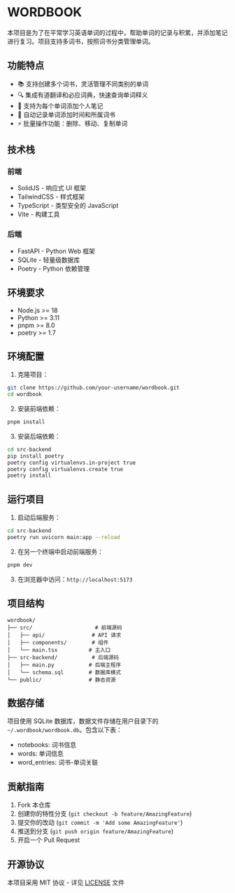 # WORDBOOK

本项目是为了在平常学习英语单词的过程中，帮助单词的记录与积累，并添加笔记进行复习。项目支持多词书，按照词书分类管理单词。

## 功能特点

- 📚 支持创建多个词书，灵活管理不同类别的单词
- 🔍 集成有道翻译和必应词典，快速查询单词释义
- 📝 支持为每个单词添加个人笔记
- 🔄 自动记录单词添加时间和所属词书
- ⚡ 批量操作功能：删除、移动、复制单词

## 技术栈

### 前端

- SolidJS - 响应式 UI 框架
- TailwindCSS - 样式框架
- TypeScript - 类型安全的 JavaScript
- Vite - 构建工具

### 后端

- FastAPI - Python Web 框架
- SQLite - 轻量级数据库
- Poetry - Python 依赖管理

## 环境要求

- Node.js >= 18
- Python >= 3.11
- pnpm >= 8.0
- poetry >= 1.7

## 环境配置

1. 克隆项目：

```bash
git clone https://github.com/your-username/wordbook.git
cd wordbook
```

2. 安装前端依赖：

```bash
pnpm install
```

3. 安装后端依赖：

```bash
cd src-backend
pip install poetry
poetry config virtualenvs.in-project true
poetry config virtualenvs.create true
poetry install
```

## 运行项目

1. 启动后端服务：

```bash
cd src-backend
poetry run uvicorn main:app --reload
```

2. 在另一个终端中启动前端服务：

```bash
pnpm dev
```

3. 在浏览器中访问：`http://localhost:5173`

## 项目结构

```
wordbook/
├── src/                    # 前端源码
│   ├── api/               # API 请求
│   ├── components/        # 组件
│   └── main.tsx          # 主入口
├── src-backend/           # 后端源码
│   ├── main.py           # 后端主程序
│   └── schema.sql        # 数据库模式
└── public/               # 静态资源
```

## 数据存储

项目使用 SQLite 数据库，数据文件存储在用户目录下的 `~/.wordbook/wordbook.db`。包含以下表：

- notebooks: 词书信息
- words: 单词信息
- word_entries: 词书-单词关联

## 贡献指南

1. Fork 本仓库
2. 创建你的特性分支 (`git checkout -b feature/AmazingFeature`)
3. 提交你的改动 (`git commit -m 'Add some AmazingFeature'`)
4. 推送到分支 (`git push origin feature/AmazingFeature`)
5. 开启一个 Pull Request

## 开源协议

本项目采用 MIT 协议 - 详见 [LICENSE](LICENSE) 文件